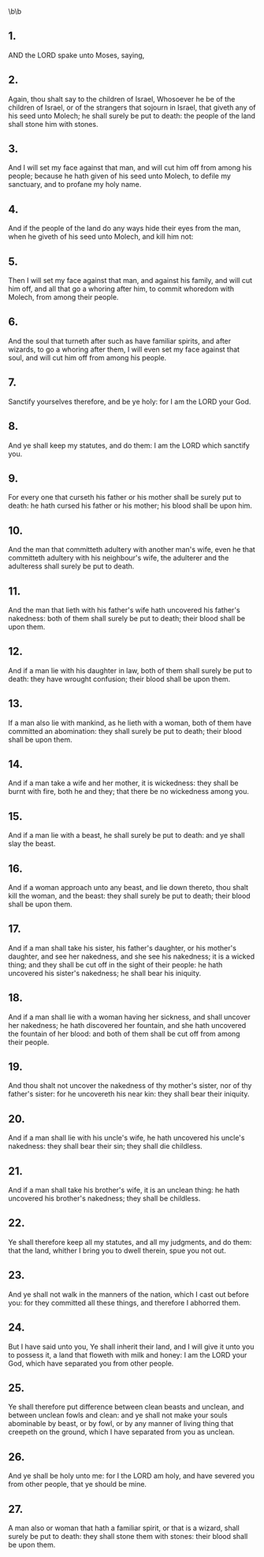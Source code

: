 \b\b
## 1.
AND the LORD spake unto Moses, saying,
## 2.
Again, thou shalt say to the children of Israel, Whosoever he be of the children of Israel, or of the strangers that sojourn in Israel, that giveth any of his seed unto Molech; he shall surely be put to death: the people of the land shall stone him with stones.
## 3.
And I will set my face against that man, and will cut him off from among his people; because he hath given of his seed unto Molech, to defile my sanctuary, and to profane my holy name.
## 4.
And if the people of the land do any ways hide their eyes from the man, when he giveth of his seed unto Molech, and kill him not:
## 5.
Then I will set my face against that man, and against his family, and will cut him off, and all that go a whoring after him, to commit whoredom with Molech, from among their people.
## 6.
And the soul that turneth after such as have familiar spirits, and after wizards, to go a whoring after them, I will even set my face against that soul, and will cut him off from among his people.
## 7.
Sanctify yourselves therefore, and be ye holy: for I am the LORD your God.
## 8.
And ye shall keep my statutes, and do them: I am the LORD which sanctify you.
## 9.
For every one that curseth his father or his mother shall be surely put to death: he hath cursed his father or his mother; his blood shall be upon him.
## 10.
And the man that committeth adultery with another man's wife, even he that committeth adultery with his neighbour's wife, the adulterer and the adulteress shall surely be put to death.
## 11.
And the man that lieth with his father's wife hath uncovered his father's nakedness: both of them shall surely be put to death; their blood shall be upon them.
## 12.
And if a man lie with his daughter in law, both of them shall surely be put to death: they have wrought confusion; their blood shall be upon them.
## 13.
If a man also lie with mankind, as he lieth with a woman, both of them have committed an abomination: they shall surely be put to death; their blood shall be upon them.
## 14.
And if a man take a wife and her mother, it is wickedness: they shall be burnt with fire, both he and they; that there be no wickedness among you.
## 15.
And if a man lie with a beast, he shall surely be put to death: and ye shall slay the beast.
## 16.
And if a woman approach unto any beast, and lie down thereto, thou shalt kill the woman, and the beast: they shall surely be put to death; their blood shall be upon them.
## 17.
And if a man shall take his sister, his father's daughter, or his mother's daughter, and see her nakedness, and she see his nakedness; it is a wicked thing; and they shall be cut off in the sight of their people: he hath uncovered his sister's nakedness; he shall bear his iniquity.
## 18.
And if a man shall lie with a woman having her sickness, and shall uncover her nakedness; he hath discovered her fountain, and she hath uncovered the fountain of her blood: and both of them shall be cut off from among their people.
## 19.
And thou shalt not uncover the nakedness of thy mother's sister, nor of thy father's sister: for he uncovereth his near kin: they shall bear their iniquity.
## 20.
And if a man shall lie with his uncle's wife, he hath uncovered his uncle's nakedness: they shall bear their sin; they shall die childless.
## 21.
And if a man shall take his brother's wife, it is an unclean thing: he hath uncovered his brother's nakedness; they shall be childless.
## 22.
Ye shall therefore keep all my statutes, and all my judgments, and do them: that the land, whither I bring you to dwell therein, spue you not out.
## 23.
And ye shall not walk in the manners of the nation, which I cast out before you: for they committed all these things, and therefore I abhorred them.
## 24.
But I have said unto you, Ye shall inherit their land, and I will give it unto you to possess it, a land that floweth with milk and honey: I am the LORD your God, which have separated you from other people.
## 25.
Ye shall therefore put difference between clean beasts and unclean, and between unclean fowls and clean: and ye shall not make your souls abominable by beast, or by fowl, or by any manner of living thing that creepeth on the ground, which I have separated from you as unclean.
## 26.
And ye shall be holy unto me: for I the LORD am holy, and have severed you from other people, that ye should be mine.
## 27.
A man also or woman that hath a familiar spirit, or that is a wizard, shall surely be put to death: they shall stone them with stones: their blood shall be upon them.
